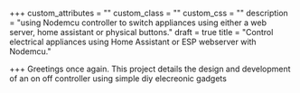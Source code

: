 +++
custom_attributes = ""
custom_class = ""
custom_css = ""
description = "using Nodemcu controller to switch appliances using either a web server, home assistant or physical buttons."
draft = true
title = "Control electrical appliances using Home Assistant or ESP webserver with Nodemcu."

+++
Greetings once again. This project details the design and development of an on off controller using simple diy elecreonic gadgets